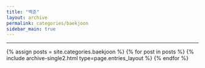 ```yaml
---
title: "백준"
layout: archive
permalink: categories/baekjoon
sidebar_main: true
---
```

<!-- 공백이 포함되어 있는 카테고리 이름의 경우 site.categories['a b c'] 이런식으로! -->
***
{% assign posts = site.categories.baekjoon %}
{% for post in posts %} {% include archive-single2.html type=page.entries_layout %} {% endfor %}